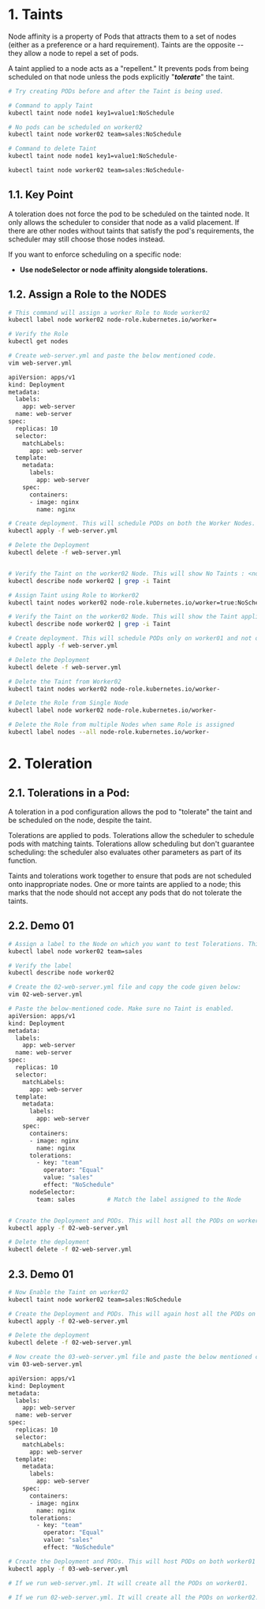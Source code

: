 # 1.  Taints

Node affinity is a property of Pods that attracts them to a set of nodes (either as a preference or a hard requirement). Taints are the opposite -- they allow a node to repel a set of pods.

A taint applied to a node acts as a "repellent." It prevents pods from being scheduled on that node unless the pods explicitly "***tolerate***" the taint.

```sh
# Try creating PODs before and after the Taint is being used. 

# Command to apply Taint
kubectl taint node node1 key1=value1:NoSchedule

# No pods can be scheduled on worker02
kubectl taint node worker02 team=sales:NoSchedule

# Command to delete Taint
kubectl taint node node1 key1=value1:NoSchedule-

kubectl taint node worker02 team=sales:NoSchedule-
```

## 1.1. Key Point 

A toleration does not force the pod to be scheduled on the tainted node. It only allows the scheduler to consider that node as a valid placement. If there are other nodes without taints that satisfy the pod's requirements, the scheduler may still choose those nodes instead.

If you want to enforce scheduling on a specific node:
- **Use nodeSelector or node affinity alongside tolerations.**

## 1.2. Assign a Role to the NODES

```sh
# This command will assign a worker Role to Node worker02
kubectl label node worker02 node-role.kubernetes.io/worker=

# Verify the Role
kubectl get nodes

# Create web-server.yml and paste the below mentioned code.
vim web-server.yml

apiVersion: apps/v1
kind: Deployment
metadata:
  labels:
    app: web-server
  name: web-server
spec:
  replicas: 10
  selector:
    matchLabels:
      app: web-server
  template:
    metadata:
      labels:
        app: web-server
    spec:
      containers:
      - image: nginx
        name: nginx

# Create deployment. This will schedule PODs on both the Worker Nodes.
kubectl apply -f web-server.yml

# Delete the Deployment
kubectl delete -f web-server.yml
```

```sh 

# Verify the Taint on the worker02 Node. This will show No Taints : <none>, as no Taint is assigned to this Node. 
kubectl describe node worker02 | grep -i Taint

# Assign Taint using Role to Worker02
kubectl taint nodes worker02 node-role.kubernetes.io/worker=true:NoSchedule

# Verify the Taint on the worker02 Node. This will show the Taint applied to the Node. 
kubectl describe node worker02 | grep -i Taint

# Create deployment. This will schedule PODs only on worker01 and not on worker02.
kubectl apply -f web-server.yml

# Delete the Deployment
kubectl delete -f web-server.yml

# Delete the Taint from Worker02
kubectl taint nodes worker02 node-role.kubernetes.io/worker-

# Delete the Role from Single Node
kubectl label node worker02 node-role.kubernetes.io/worker-

# Delete the Role from multiple Nodes when same Role is assigned
kubectl label nodes --all node-role.kubernetes.io/worker-
```

# 2.  Toleration

## 2.1. **Tolerations in a Pod:**

A toleration in a pod configuration allows the pod to "tolerate" the taint and be scheduled on the node, despite the taint.

Tolerations are applied to pods. Tolerations allow the scheduler to schedule pods with matching taints. Tolerations allow scheduling but don't guarantee scheduling: the scheduler also evaluates other parameters as part of its function.

Taints and tolerations work together to ensure that pods are not scheduled onto inappropriate nodes. One or more taints are applied to a node; this marks that the node should not accept any pods that do not tolerate the taints.

## 2.2. Demo 01

```sh
# Assign a label to the Node on which you want to test Tolerations. This would add the label team=sales to worker02
kubectl label node worker02 team=sales

# Verify the label
kubectl describe node worker02

# Create the 02-web-server.yml file and copy the code given below:
vim 02-web-server.yml

# Paste the below-mentioned code. Make sure no Taint is enabled. 
apiVersion: apps/v1
kind: Deployment
metadata:
  labels:
    app: web-server
  name: web-server
spec:
  replicas: 10
  selector:
    matchLabels:
      app: web-server
  template:
    metadata:
      labels:
        app: web-server
    spec:
      containers:
      - image: nginx
        name: nginx
      tolerations:
        - key: "team"
          operator: "Equal"
          value: "sales"
          effect: "NoSchedule"
      nodeSelector:
        team: sales         # Match the label assigned to the Node


# Create the Deployment and PODs. This will host all the PODs on worker02.
kubectl apply -f 02-web-server.yml

# Delete the deployment
kubectl delete -f 02-web-server.yml
```

## 2.3. Demo 01

```sh
# Now Enable the Taint on worker02
kubectl taint node worker02 team=sales:NoSchedule

# Create the Deployment and PODs. This will again host all the PODs on worker02.
kubectl apply -f 02-web-server.yml

# Delete the deployment
kubectl delete -f 02-web-server.yml

# Now create the 03-web-server.yml file and paste the below mentioned code.
vim 03-web-server.yml

apiVersion: apps/v1
kind: Deployment
metadata:
  labels:
    app: web-server
  name: web-server
spec:
  replicas: 10
  selector:
    matchLabels:
      app: web-server
  template:
    metadata:
      labels:
        app: web-server
    spec:
      containers:
      - image: nginx
        name: nginx
      tolerations:
        - key: "team"
          operator: "Equal"
          value: "sales"
          effect: "NoSchedule"

# Create the Deployment and PODs. This will host PODs on both worker01 and worker02.
kubectl apply -f 03-web-server.yml

# If we run web-server.yml. It will create all the PODs on worker01.

# If we run 02-web-server.yml. It will create all the PODs on worker02.

```
